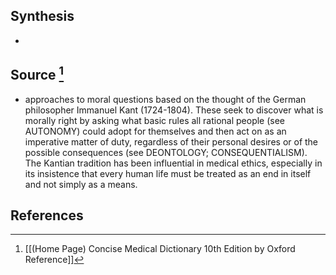 ## Synthesis
- 
## Source [^1]
- approaches to moral questions based on the thought of the German philosopher Immanuel Kant (1724-1804). These seek to discover what is morally right by asking what basic rules all rational people (see AUTONOMY) could adopt for themselves and then act on as an imperative matter of duty, regardless of their personal desires or of the possible consequences (see DEONTOLOGY; CONSEQUENTIALISM). The Kantian tradition has been influential in medical ethics, especially in its insistence that every human life must be treated as an end in itself and not simply as a means.
## References

[^1]: [[(Home Page) Concise Medical Dictionary 10th Edition by Oxford Reference]]